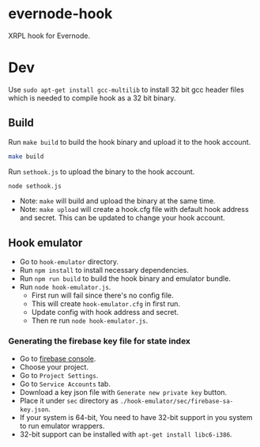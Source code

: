 # evernode-hook
XRPL hook for Evernode.

# Dev
Use `sudo apt-get install gcc-multilib` to install 32 bit gcc header files which is needed to compile hook as a 32 bit binary.

## Build
Run `make build` to build the hook binary and upload it to the hook account.

```bash
make build
```

Run `sethook.js` to upload the binary to the hook account.
```bash
node sethook.js
```

* Note: `make` will build and upload the binary at the same time.
* Note: `make upload` will create a hook.cfg file with default hook address and secret. This can be updated to change your hook account.

## Hook emulator
- Go to `hook-emulator` directory.
- Run `npm install` to install necessary dependencies.
- Run `npm run build` to build the hook binary and emulator bundle.
- Run `node hook-emulator.js`.
  - First run will fail since there's no config file.
  - This will create `hook-emulator.cfg` in first run.
  - Update config with hook address and secret.
  - Then re run `node hook-emulator.js`.

### Generating the firebase key file for state index
- Go to [firebase console](https://console.firebase.google.com).
- Choose your project.
- Go to `Project Settings`.
- Go to `Service Accounts` tab.
- Download a key json file with `Generate new private key` button.
- Place it under `sec` directory as `./hook-emulator/sec/firebase-sa-key.json`.
- If your system is 64-bit, You need to have 32-bit support in you system to run emulator wrappers.
- 32-bit support can be installed with `apt-get install libc6-i386`.
